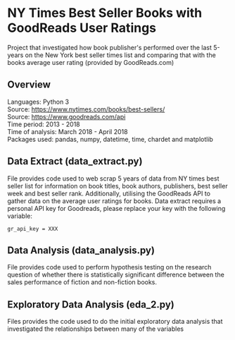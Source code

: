 NY Times Best Seller Books with GoodReads User Ratings
======================================================
Project that investigated how book publisher's performed over the last 5-years on the New York best seller times list and comparing that with the books average user rating (provided by GoodReads.com)

Overview
-----------
Languages: Python 3  
Source: https://www.nytimes.com/books/best-sellers/  
Source: https://www.goodreads.com/api  
Time period: 2013 - 2018  
Time of analysis: March 2018 - April 2018  
Packages used: pandas, numpy, datetime, time, chardet and matplotlib  

Data Extract (data_extract.py)
------------------------------
File provides code used to web scrap 5 years of data from NY times best seller list for information on book titles, book authors, publishers, best seller week and best seller rank. Additionally, utilising the GoodReads API to gather data on the average user ratings for books. Data extract requires a personal API key for Goodreads, please replace your key with the following variable:

    gr_api_key = XXX

Data Analysis (data_analysis.py)
--------------------------------
File provides code used to perform hypothesis testing on the research question of whether there is statistically significant difference between the sales performance of fiction and non-fiction books.

Exploratory Data Analysis (eda_2.py)
------------------------------------
Files provides the code used to do the initial exploratory data analysis that investigated the relationships between many of the variables

